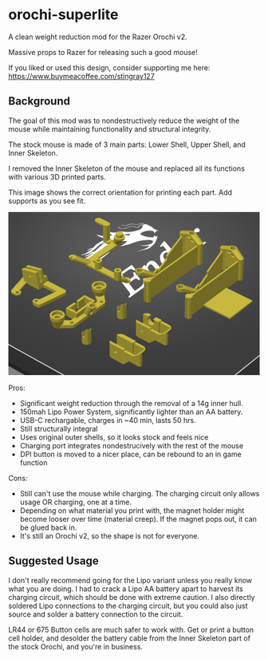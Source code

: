 # orochi-superlite
A clean weight reduction mod for the Razer Orochi v2.

Massive props to Razer for releasing such a good mouse!

If you liked or used this design, consider supporting me here: https://www.buymeacoffee.com/stingray127

## Background

The goal of this mod was to nondestructively reduce the weight of the mouse while maintaining functionality and structural integrity.

The stock mouse is made of 3 main parts: Lower Shell, Upper Shell, and Inner Skeleton.

I removed the Inner Skeleton of the mouse and replaced all its functions with various 3D printed parts.

This image shows the correct orientation for printing each part. Add supports as you see fit.

![](img/print_orientation.png)

Pros:
- Significant weight reduction through the removal of a 14g inner hull.
- 150mah Lipo Power System, significantly lighter than an AA battery.
- USB-C rechargable, charges in ~40 min, lasts 50 hrs.
- Still structurally integral
- Uses original outer shells, so it looks stock and feels nice
- Charging port integrates nondestrucively with the rest of the mouse
- DPI button is moved to a nicer place, can be rebound to an in game function

Cons:
- Still can't use the mouse while charging. The charging circuit only allows usage OR charging, one at a time.
- Depending on what material you print with, the magnet holder might become looser over time (material creep). If the magnet pops out, it can be glued back in.
- It's still an Orochi v2, so the shape is not for everyone.

## Suggested Usage

I don't really recommend going for the Lipo variant unless you really know what you are doing. I had to crack a Lipo AA battery apart to harvest its charging circuit, which should be done with extreme caution. I also directly soldered Lipo connections to the charging circuit, but you could also just source and solder a battery connection to the circuit.

LR44 or 675 Button cells are much safer to work with. Get or print a button cell holder, and desolder the battery cable from the Inner Skeleton part of the stock Orochi, and you're in business.

<!-- ## Functional Descriptions

botscaffold:
- Prevents the scroll wheel from popping up
- Holds the daughterboard in place so the side buttons are usable
- Provides anchor points for topscaffold

anticrush:
- Prevents the user from crushing the walls of the Lower Shell inwards
- Provides 2 indexing points for the Upper Shell

magnetandindexing:
- Keeps the top shell on using the same magnet attachment system as the stock mouse
- Provide a third indexing point for the Upper Shell

cannoli:
- Limits the amount of post travel for clicks
- Prevents Upper Shell from popping off during hard presses of the mouse buttons (top shell used to pop every time I tried to spray transfer)

rhino:
- Holds the charging circuit I used in the lipo variant of the mod
- Acts as a dpi button

topscaffold:
- Puts the rhino at the right location
- Flexes when pressure is applied on the rhino horn to press the DPI button on the daughterboard -->
